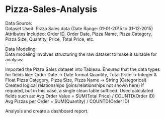 # Pizza-Sales-Analysis

Data Source:
<br>
Dataset Used: Pizza Sales data (Date Range: 01-01-2015 to 31-12-2015)
Attributes Included: Order ID, Order Date, Pizza Name, Pizza Category, Pizza Size, Quantity, Price, Total Price, etc.

Data Modeling:
<br> Data modeling involves structuring the raw dataset to make it suitable for analysis:

Imported the Pizza Sales dataset into Tableau.
Ensured that the data types for fields like:
Order Date → Date format
Quantity, Total Price → Integer & Float
Pizza Category, Pizza Size, Pizza Name → String (Categorical)
Created logical relationships (joins/relationships not shown here) if required, but in this case, a single clean table sufficed.
Used calculated fields such as:
Avg Order Value = SUM(Total Price) / COUNTD(Order ID)
Avg Pizzas per Order = SUM(Quantity) / COUNTD(Order ID)

Analysis and create a dashboard report.
